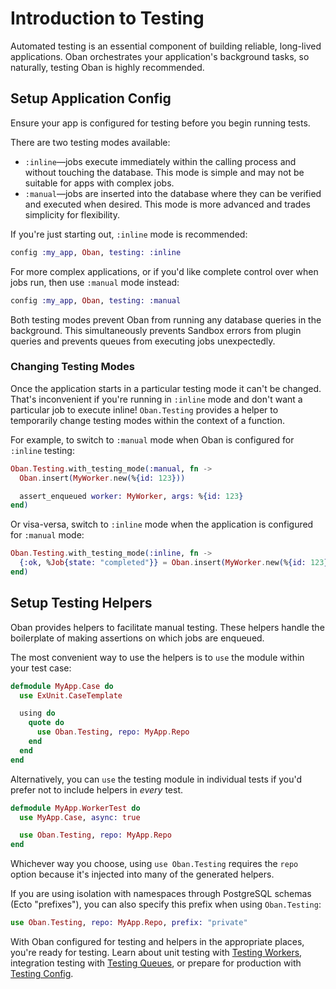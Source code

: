 # Introduction to Testing

Automated testing is an essential component of building reliable, long-lived
applications. Oban orchestrates your application's background tasks, so naturally,
testing Oban is highly recommended.

## Setup Application Config

Ensure your app is configured for testing before you begin running tests.

There are two testing modes available:

* `:inline`—jobs execute immediately within the calling process and without
  touching the database. This mode is simple and may not be suitable for apps
  with complex jobs.
* `:manual`—jobs are inserted into the database where they can be verified and
  executed when desired. This mode is more advanced and trades simplicity for
  flexibility.

If you're just starting out, `:inline` mode is recommended:

```elixir
config :my_app, Oban, testing: :inline
```

For more complex applications, or if you'd like complete control over when jobs
run, then use `:manual` mode instead:

```elixir
config :my_app, Oban, testing: :manual
```

Both testing modes prevent Oban from running any database queries in the
background. This simultaneously prevents Sandbox errors from plugin queries and
prevents queues from executing jobs unexpectedly.

### Changing Testing Modes

Once the application starts in a particular testing mode it can't be changed.
That's inconvenient if you're running in `:inline` mode and don't want a
particular job to execute inline! `Oban.Testing` provides a helper to
temporarily change testing modes within the context of a function.

For example, to switch to `:manual` mode when Oban is configured for `:inline`
testing:

```elixir
Oban.Testing.with_testing_mode(:manual, fn ->
  Oban.insert(MyWorker.new(%{id: 123}))

  assert_enqueued worker: MyWorker, args: %{id: 123}
end)
```

Or visa-versa, switch to `:inline` mode when the application is configured for
`:manual` mode:

```elixir
Oban.Testing.with_testing_mode(:inline, fn ->
  {:ok, %Job{state: "completed"}} = Oban.insert(MyWorker.new(%{id: 123}))
end)
```

## Setup Testing Helpers

Oban provides helpers to facilitate manual testing. These helpers handle the
boilerplate of making assertions on which jobs are enqueued.

The most convenient way to use the helpers is to `use` the module within your
test case:

```elixir
defmodule MyApp.Case do
  use ExUnit.CaseTemplate

  using do
    quote do
      use Oban.Testing, repo: MyApp.Repo
    end
  end
end
```

Alternatively, you can `use` the testing module in individual tests if you'd
prefer not to include helpers in _every_ test.

```elixir
defmodule MyApp.WorkerTest do
  use MyApp.Case, async: true

  use Oban.Testing, repo: MyApp.Repo
end
```

Whichever way you choose, using `use Oban.Testing` requires the `repo` option
because it's injected into many of the generated helpers.

If you are using isolation with namespaces through PostgreSQL schemas (Ecto
"prefixes"), you can also specify this prefix when using `Oban.Testing`:

```elixir
use Oban.Testing, repo: MyApp.Repo, prefix: "private"
```

With Oban configured for testing and helpers in the appropriate places, you're
ready for testing. Learn about unit testing with [Testing Workers][tw],
integration testing with [Testing Queues][tq], or prepare for production with
[Testing Config][tc].

[tw]: testing_workers.html
[tq]: testing_queues.html
[tc]: testing_config.html
